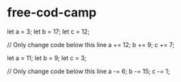 # free-cod-camp

let a = 3;
let b = 17;
let c = 12;

// Only change code below this line
a += 12;
b += 9;
c += 7;

let a = 11;
let b = 9;
let c = 3;

// Only change code below this line
a -= 6;
b -= 15;
c -= 1;
